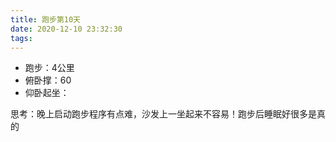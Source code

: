 ```yaml
---
title: 跑步第10天
date: 2020-12-10 23:32:30
tags:
---
```


- 跑步：4公里
- 俯卧撑：60
- 仰卧起坐：

思考：晚上启动跑步程序有点难，沙发上一坐起来不容易！跑步后睡眠好很多是真的